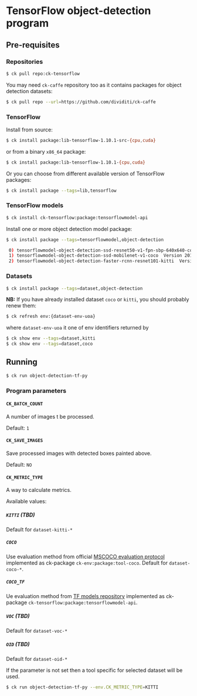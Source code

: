 # TensorFlow object-detection program

## Pre-requisites

### Repositories

```bash
$ ck pull repo:ck-tensorflow
```

You may need `ck-caffe` repository too as it contains packages for object detection datasets:
```bash
$ ck pull repo --url=https://github.com/dividiti/ck-caffe
```

### TensorFlow

Install from source:
```bash
$ ck install package:lib-tensorflow-1.10.1-src-{cpu,cuda}
```
or from a binary `x86_64` package:
```bash
$ ck install package:lib-tensorflow-1.10.1-{cpu,cuda}
```

Or you can choose from different available version of TensorFlow packages:
```bash
$ ck install package --tags=lib,tensorflow
```

### TensorFlow models
```bash
$ ck install ck-tensorflow:package:tensorflowmodel-api
```

Install one or more object detection model package:
```bash
$ ck install package --tags=tensorflowmodel,object-detection

 0) tensorflowmodel-object-detection-ssd-resnet50-v1-fpn-sbp-640x640-coco  Version 20170714  (09baac5e6f931db2)
 1) tensorflowmodel-object-detection-ssd-mobilenet-v1-coco  Version 20170714  (385831f88e61be8c)
 2) tensorflowmodel-object-detection-faster-rcnn-resnet101-kitti  Version 20170714  (36131254c4390390)
```

### Datasets
```bash
$ ck install package --tags=dataset,object-detection
```

**NB:** If you have already installed dataset `coco` or `kitti`, you should probably renew them:
```bash
$ ck refresh env:{dataset-env-uoa}
```
where `dataset-env-uoa` it one of env identifiers returned by 
```bash
$ ck show env --tags=dataset,kitti
$ ck show env --tags=dataset,coco
```

## Running

```bash
$ ck run object-detection-tf-py
```

### Program parameters

#### `CK_BATCH_COUNT`

A number of images t be processed.

Default: `1`

#### `CK_SAVE_IMAGES`

Save processed images with detected boxes painted above.

Default: `NO`

#### `CK_METRIC_TYPE`

A way to calculate metrics.

Available values:

##### `KITTI` (**TBD**)
Default for `dataset-kitti-*`

##### `COCO`
Use evaluation method from official [MSCOCO evaluation protocol](http://cocodataset.org/#detections-eval) implemented as ck-package `ck-env:package:tool-coco`. Default for `dataset-coco-*`.

##### `COCO_TF`
Ue evaluation method from [TF models repository](https://github.com/tensorflow/models/tree/master/research/object_detection/metrics) implemented as ck-package `ck-tensorflow:package:tensorflowmodel-api`.

##### `VOC` (**TBD**)
Default for `dataset-voc-*`

##### `OID` (**TBD**)
Default for `dataset-oid-*`

If the parameter is not set then a tool specific for selected dataset will be used.

```bash
$ ck run object-detection-tf-py --env.CK_METRIC_TYPE=KITTI
```
